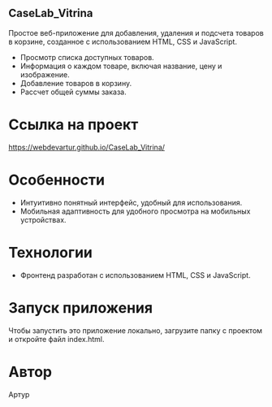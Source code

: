 ## CaseLab_Vitrina
Простое веб-приложение для добавления, удаления и подсчета товаров в корзине, созданное с использованием HTML, CSS и JavaScript.

- Просмотр списка доступных товаров.
- Информация о каждом товаре, включая название, цену и изображение.
- Добавление товаров в корзину.
- Рассчет общей суммы заказа.

# Ссылка на проект
https://webdevartur.github.io/CaseLab_Vitrina/

# Особенности

- Интуитивно понятный интерфейс, удобный для использования.
- Мобильная адаптивность для удобного просмотра на мобильных устройствах.

# Технологии

- Фронтенд разработан с использованием HTML, CSS и JavaScript.

# Запуск приложения

Чтобы запустить это приложение локально, загрузите папку с проектом и откройте файл index.html.

# Автор

Артур
